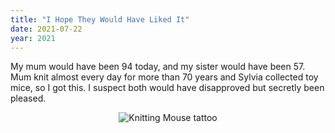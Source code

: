 ```yaml
---
title: "I Hope They Would Have Liked It"
date: 2021-07-22
year: 2021
---
```


My mum would have been 94 today, and my sister would have been 57.
Mum knit almost every day for more than 70 years and Sylvia collected toy mice, so I got this.
I suspect both would have disapproved but secretly been pleased.

<div align="center">
  <img src="{{'/files/2021/knitting-mouse.png' | relative_url}}" alt="Knitting Mouse tattoo"/>
</div>
